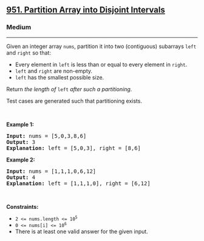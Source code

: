 <h2><a href="https://leetcode.com/problems/partition-array-into-disjoint-intervals">951. Partition Array into Disjoint Intervals</a></h2><h3>Medium</h3><hr><p>Given an integer array <code>nums</code>, partition it into two (contiguous) subarrays <code>left</code> and <code>right</code> so that:</p>

<ul>
	<li>Every element in <code>left</code> is less than or equal to every element in <code>right</code>.</li>
	<li><code>left</code> and <code>right</code> are non-empty.</li>
	<li><code>left</code> has the smallest possible size.</li>
</ul>

<p>Return <em>the length of </em><code>left</code><em> after such a partitioning</em>.</p>

<p>Test cases are generated such that partitioning exists.</p>

<p>&nbsp;</p>
<p><strong class="example">Example 1:</strong></p>

<pre>
<strong>Input:</strong> nums = [5,0,3,8,6]
<strong>Output:</strong> 3
<strong>Explanation:</strong> left = [5,0,3], right = [8,6]
</pre>

<p><strong class="example">Example 2:</strong></p>

<pre>
<strong>Input:</strong> nums = [1,1,1,0,6,12]
<strong>Output:</strong> 4
<strong>Explanation:</strong> left = [1,1,1,0], right = [6,12]
</pre>

<p>&nbsp;</p>
<p><strong>Constraints:</strong></p>

<ul>
	<li><code>2 &lt;= nums.length &lt;= 10<sup>5</sup></code></li>
	<li><code>0 &lt;= nums[i] &lt;= 10<sup>6</sup></code></li>
	<li>There is at least one valid answer for the given input.</li>
</ul>
